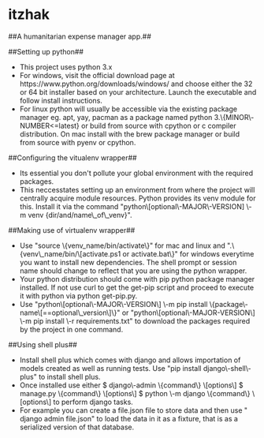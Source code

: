 # itzhak

##A humanitarian expense manager app.##

##Setting up python##
<ul>
<li>This project uses python 3.x</li>
<li>For windows, visit the official download page at https://www.python.org/downloads/windows/ and choose either the 32 or 64 bit installer based on your architecture. Launch the executable and follow install instructions.</li>
<li>For linux python will usually be accessible via the existing package manager eg. apt, yay, pacman as a package named python 3.\{MINOR\-NUMBER<=latest} or build from source with cpython or c compiler distribution.
On mac install with the brew package manager or build from source with pyenv or cpython.</li>
</ul>

##Configuring the vitualenv wrapper##
<ul>
<li>Its essential you don't pollute your global environment with the required packages.</li>
<li>This neccesstates setting up an environment from where the project will centrally acquire module resources.
Python provides its venv module for this. Install it via the command "python\[optional\-MAJOR\-VERSION] \-m venv {dir/and/name\_of\_venv}". </li>
</ul>

##Making use of virtualenv wrapper##
<ul>
<li>Use "source \{venv_name/bin/activate\}" for mac and linux and ".\{venv\_name/bin/\[activate.ps1 or activate.bat\}" for windows everytime you want to install new dependencies. The shell prompt or session name should change to reflect that you are using the python wrapper.</li>
<li>Your python distribution should come with pip python package manager installed. If not use curl to get the get-pip script and proceed to execute it with python via python get-pip.py.</li>
<li>Use "python\[optional\-MAJOR\-VERSION\] \-m pip install \{package\-name\[==optional\_version\]\}" or  "python\[optional\-MAJOR-VERSION\] \-m pip install \-r requirements.txt" to download the packages required by the project in one command.</li>
</ul>

##Using shell plus##
<ul>
<li>Install shell plus which comes with django and allows importation of models created as well as running tests. Use "pip install django\-shell\-plus" to install shell plus.</li>

<li>Once installed use either $ django\-admin \{command\} \[options\] $ manage.py \{command\} \[options\] $ python \-m django \{command\} \[options\] to perform django tasks.</li>
<li>For example you can create a file.json file to store data and then use " django admin file.json" to load the data in it as a fixture, that is as a serialized version of that database.</li>
</ul>